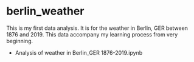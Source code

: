 # berlin_weather
This is my first data analysis. It is for the weather in Berlin, GER between 1876 and 2019. This data accompany my learning process from very beginning. 
- Analysis of  weather in Berlin_GER 1876-2019.ipynb
